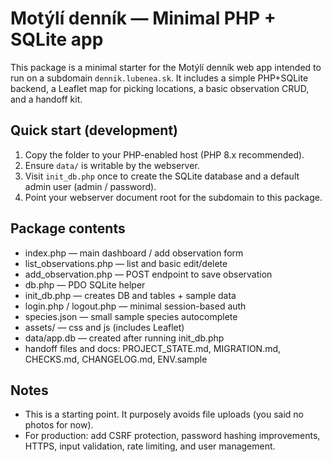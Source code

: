 # Motýlí denník — Minimal PHP + SQLite app
This package is a minimal starter for the Motýlí denník web app intended to run on a subdomain `dennik.lubenea.sk`.
It includes a simple PHP+SQLite backend, a Leaflet map for picking locations, a basic observation CRUD, and a handoff kit.

## Quick start (development)
1. Copy the folder to your PHP-enabled host (PHP 8.x recommended).
2. Ensure `data/` is writable by the webserver.
3. Visit `init_db.php` once to create the SQLite database and a default admin user (admin / password).
4. Point your webserver document root for the subdomain to this package.

## Package contents
- index.php — main dashboard / add observation form
- list_observations.php — list and basic edit/delete
- add_observation.php — POST endpoint to save observation
- db.php — PDO SQLite helper
- init_db.php — creates DB and tables + sample data
- login.php / logout.php — minimal session-based auth
- species.json — small sample species autocomplete
- assets/ — css and js (includes Leaflet)
- data/app.db — created after running init_db.php
- handoff files and docs: PROJECT_STATE.md, MIGRATION.md, CHECKS.md, CHANGELOG.md, ENV.sample

## Notes
- This is a starting point. It purposely avoids file uploads (you said no photos for now).
- For production: add CSRF protection, password hashing improvements, HTTPS, input validation, rate limiting, and user management.
